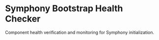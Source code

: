 # Symphony Bootstrap Health Checker

Component health verification and monitoring for Symphony initialization.